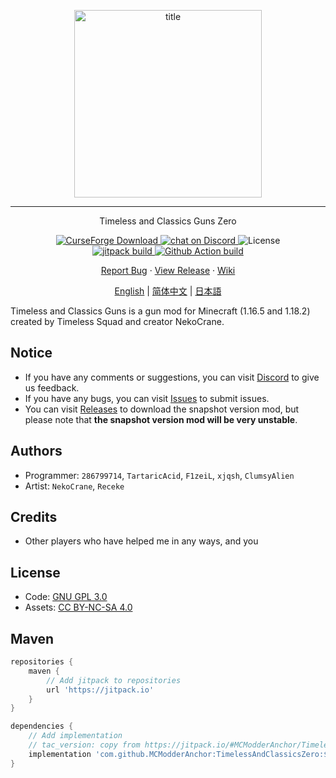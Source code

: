 <p align="center">
    <img width="300" src="https://s2.loli.net/2024/04/30/NJrstR1QzpoLyIT.png" alt="title">
</p>
<hr>
<p align="center">Timeless and Classics Guns Zero</p>
<p align="center">
    <a href="https://www.curseforge.com/minecraft/mc-mods/timeless-and-classic-guns-tac">
        <img src="http://cf.way2muchnoise.eu/full_timeless-and-classic-guns-tac.svg" alt="CurseForge Download">
    </a>
    <a href="https://discord.gg/FdDTDWgU">
        <img src="https://img.shields.io/discord/851263928721866752?logo=discord" alt="chat on Discord">
    </a>
    <img src="https://img.shields.io/badge/license-GNU GPL 3.0 | CC%20BY--NC--SA%204.0-green" alt="License">
    <br>
    <a href="https://jitpack.io/#MCModderAnchor/TimelessAndClassicsZero">
        <img src="https://jitpack.io/v/MCModderAnchor/TimelessAndClassicsZero.svg" alt="jitpack build">
    </a>
    <a href="https://github.com/MCModderAnchor/TimelessAndClassicsZero/actions/workflows/gradle-publish.yml">
        <img src="https://github.com/MCModderAnchor/TimelessAndClassicsZero/actions/workflows/gradle-publish.yml/badge.svg" alt="Github Action build">
    </a>
</p>
<p align="center">
    <a href="https://github.com/MCModderAnchor/TimelessAndClassicsZero/issues">Report Bug</a>    ·
    <a href="https://github.com/MCModderAnchor/TimelessAndClassicsZero/releases">View Release</a>    ·
    <a href="https://tacwiki.mcma.club/zh/">Wiki</a>
</p>
<p align="center">
    <a href="#">English</a> | 
    <a href="#">简体中文</a> | 
    <a href="#">日本語</a>
</p>

Timeless and Classics Guns is a gun mod for Minecraft (1.16.5 and 1.18.2) created by Timeless Squad and creator
NekoCrane.

## Notice

- If you have any comments or suggestions, you can visit [Discord](https://discord.gg/FdDTDWgU) to give us feedback.
- If you have any bugs, you can visit [Issues](https://github.com/MCModderAnchor/TimelessAndClassicsZero/issues) to
  submit issues.
- You can visit [Releases](https://github.com/MCModderAnchor/TimelessAndClassicsZero/releases) to download the snapshot
  version mod, but please note that **the snapshot version mod will be very unstable**.

## Authors

- Programmer: `286799714`, `TartaricAcid`, `F1zeiL`, `xjqsh`, `ClumsyAlien`
- Artist: `NekoCrane`, `Receke`

## Credits

- Other players who have helped me in any ways, and you

## License

- Code: [GNU GPL 3.0](https://www.gnu.org/licenses/gpl-3.0.txt)
- Assets: [CC BY-NC-SA 4.0](https://creativecommons.org/licenses/by-nc-sa/4.0/)

## Maven

```groovy
repositories {
    maven {
        // Add jitpack to repositories
        url 'https://jitpack.io'
    }
}

dependencies {
    // Add implementation
    // tac_version: copy from https://jitpack.io/#MCModderAnchor/TimelessAndClassicsZero
    implementation 'com.github.MCModderAnchor:TimelessAndClassicsZero:${tac_version}'
}
```
